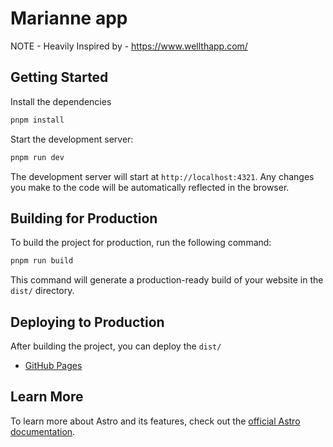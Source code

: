 # Marianne app

NOTE - Heavily Inspired by - https://www.wellthapp.com/

## Getting Started


Install the dependencies
```bash
pnpm install
```

Start the development server:
```bash
pnpm run dev
```


The development server will start at `http://localhost:4321`. Any changes you make to the code will be automatically reflected in the browser.


## Building for Production

To build the project for production, run the following command:
```bash
pnpm run build
```


This command will generate a production-ready build of your website in the `dist/` directory.

## Deploying to Production

After building the project, you can deploy the `dist/` 

- [GitHub Pages](https://pages.github.com/)


## Learn More

To learn more about Astro and its features, check out the [official Astro documentation](https://docs.astro.build/).
